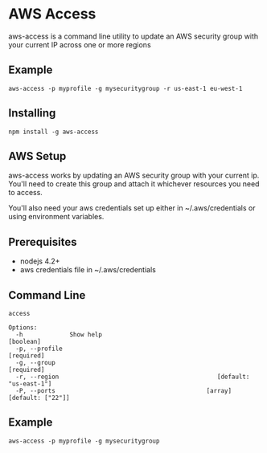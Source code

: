 # AWS Access

aws-access is a command line utility to update an AWS security group 
with your current IP across one or more regions

## Example

    aws-access -p myprofile -g mysecuritygroup -r us-east-1 eu-west-1

## Installing

    npm install -g aws-access

## AWS Setup

aws-access works by updating an AWS security group with your current ip. You'll
need to create this group and attach it whichever resources you need to access.

You'll also need your aws credentials set up either in ~/.aws/credentials or
using environment variables.

## Prerequisites

* nodejs 4.2+
* aws credentials file in ~/.aws/credentials

## Command Line

    access

    Options:
      -h             Show help                                             [boolean]
      -p, --profile                                                       [required]
      -g, --group                                                         [required]
      -r, --region                                            [default: "us-east-1"]
      -P, --ports                                          [array] [default: ["22"]]

## Example

    aws-access -p myprofile -g mysecuritygroup
